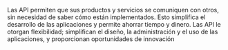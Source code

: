 Las API permiten que sus productos y servicios se comuniquen con otros, sin necesidad de saber cómo están implementados.
Esto simplifica el desarrollo de las aplicaciones y permite ahorrar tiempo y dinero.
Las API le otorgan flexibilidad; simplifican el diseño, la administración y el uso de las aplicaciones, y proporcionan oportunidades de innovación
